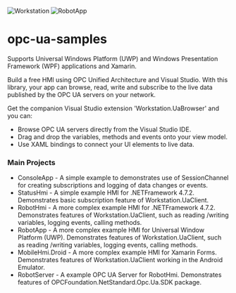 ![Workstation][1] ![RobotApp][2]

# opc-ua-samples
Supports Universal Windows Platform (UWP) and Windows Presentation Framework (WPF) applications and Xamarin.

Build a free HMI using OPC Unified Architecture and Visual Studio. With this library, your app can browse, read, write and subscribe to the live data published by the OPC UA servers on your network.

Get the companion Visual Studio extension 'Workstation.UaBrowser' and you can:
- Browse OPC UA servers directly from the Visual Studio IDE.
- Drag and drop the variables, methods and events onto your view model.
- Use XAML bindings to connect your UI elements to live data.


### Main Projects
- ConsoleApp - A simple example to demonstrates use of SessionChannel for creating subscriptions and logging of data changes or events.
- StatusHmi - A simple example HMI for .NETFramework 4.7.2. Demonstrates basic subscription feature of Workstation.UaClient. 
- RobotHmi - A more complex example HMI for .NETFramework 4.7.2. Demonstrates features of Workstation.UaClient, such as reading /writing variables, logging events, calling methods. 
- RobotApp - A more complex example HMI for Universal Window Platform (UWP). Demonstrates features of Workstation.UaClient, such as reading /writing variables, logging events, calling methods. 
- MobileHmi.Droid - A more complex example HMI for Xamarin Forms. Demonstrates features of Workstation.UaClient working in the Android Emulator. 
- RobotServer - A example OPC UA Server for RobotHmi. Demonstrates features of OPCFoundation.NetStandard.Opc.Ua.SDK package. 


[1]: WorkstationRuntime.png
[2]: RobotApp.png
